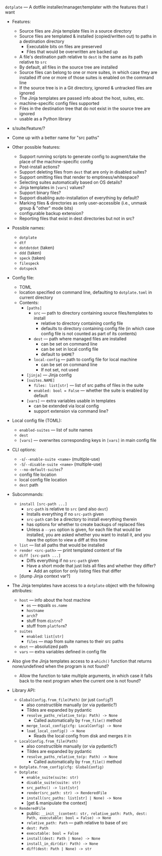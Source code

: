 `dotplate` — A dotfile installer/manager/templater with the features that I
want

- Features:
    - Source files are Jinja template files in a source directory
    - Source files are templated & installed (copied/written out) to paths in a
      destination directory
        - Executable bits on files are preserved
        - Files that would be overwritten are backed up
    - A file's destination path relative to `dest` is the same as its path
      relative to `src`
    - By default, all files in the source tree are installed
    - Source files can belong to one or more suites, in which case they are
      installed iff one or more of those suites is enabled on the command line
    - If the source tree is in a Git directory, ignored & untracked files are ignored
    - The Jinja templates are passed info about the host, suites, etc.
    - machine-specific config files supported
    - Files in the destination tree that do not exist in the source tree are
      ignored
    - usable as a Python library

- s/suite/feature/?

- Come up with a better name for "src paths"

- Other possible features:
    - Support running scripts to generate config to augment/take the place of
      the machine-specific config
    - Post-install actions?
    - Support deleting files from `dest` that are only in disabled suites?
    - Support omitting files that render to emptiness/whitespace?
    - Selecting suites automatically based on OS details?
    - Jinja templates in `[vars]` values?
    - Support binary files?
    - Support disabling auto-installation of everything by default?
    - Marking files & directories as only user-accessible (i.e., unmask group &
      "other" mode bits)
    - configurable backup extension?
    - Reporting files that exist in dest directories but not in src?

- Possible names:
    - `dotplate`
    - `dtf`
    - `dotdotdot` (taken)
    - `ddd` (taken)
    - `speck` (taken)
    - `filespeck`
    - `dotspeck`

- Config file:
    - TOML
    - location specified on command line, defaulting to `dotplate.toml` in
      current directory
    - Contents:
        - `[paths]`
            - `src` — path to directory containing source files/templates to
              install
                - relative to directory containing config file
                - defaults to directory containing config file (in which case
                  config file is not counted as part of its contents)
            - `dest` — path where managed files are installed
                - can be set on command line
                - can be set in local config file
                - default to `$HOME`?
            - `local-config` — path to config file for local machine
                - can be set on command line
                - If not set, not used
        - `[jinja]` — Jinja config
        - `[suites.NAME]`
            - `files: list[str]` — list of src paths of files in the suite
            - `enabled: bool = False` — whether the suite is enabled by default
        - `[vars]` — extra variables usable in templates
            - can be extended via local config
            - support extension via command line?

- Local config file (TOML):
    - `enabled-suites` — list of suite names
    - `dest`
    - `[vars]` — overwrites corresponding keys in `[vars]` in main config file

- CLI options:
    - `-s`/`--enable-suite <name>` (multiple-use)
    - `-S`/`--disable-suite <name>` (multiple-use)
    - `--no-default-suites`?
    - config file location
    - local config file location
    - `dest` path

- Subcommands:
    - `install [src-path ...]`
        - `src-path` is relative to `src` (and also `dest`)
        - Installs everything if no `src-path` given
        - `src-path` can be a directory to install everything therein
        - has options for whether to create backups of replaced files
        - Unless a `--yes` option is given, for each file that would be
          installed, you are asked whether you want to install it, and you have
          the option to view a diff at this time
    - `list` — list all paths that would be installed
    - `render <src-path>` — print templated content of file
    - `diff [src-path ...]`
        - Diffs everything if no `src-path` given
        - Have a short mode that just lists all files and whether they differ?
            - Add an option for only listing files that differ
    - [dump Jinja context var?]

- The Jinja templates have access to a `dotplate` object with the following
  attributes:
    - `host` — info about the host machine
        - `os` — equals `os.name`
        - `hostname`
        - `arch`?
        - stuff from `distro`?
        - stuff from `platform`?
    - `suites`
        - `enabled`: `list[str]`
        - `files` — map from suite names to their src paths
    - `dest` — absolutized path
    - `vars` — extra variables defined in config file

- Also give the Jinja templates access to a `which()` function that returns
  none/undefined when the program is not found?
    - Allow the function to take multiple arguments, in which case it falls
      back to the next program when the current one is not found?

- Library API:
    - `GlobalConfig.from_file(Path)` (or just `Config`?)
        - also constructible manually (or via pydantic?)
        - Tildes are expanded by pydantic
        - `resolve_paths_relative_to(p: Path) -> None`
            - Called automatically by `from_file()` method
        - `merge_local_config(cfg: LocalConfig) -> None`
        - `load_local_config() -> None`
            - Reads the local config from disk and merges it in
    - `LocalConfig.from_file(Path)`
        - also constructible manually (or via pydantic?)
        - Tildes are expanded by pydantic
        - `resolve_paths_relative_to(p: Path) -> None`
            - Called automatically by `from_file()` method
    - `Dotplate.from_config(cfg: GlobalConfig)`
    - `Dotplate`:
        - `enable_suite(suite: str)`
        - `disable_suite(suite: str)`
        - `src_paths() -> list[str]`
        - `render(src_path: str) -> RenderedFile`
        - `install(src_paths: list[str] | None) -> None`
        - [get & manipulate the context]
    - `RenderedFile`
        - public: `__init__(content: str, relative_path: Path, dest: Path, executable: bool = False) -> None`
        - `relative_path: Path` — path relative to base of src
        - `dest: Path`
        - `executable: bool = False`
        - `install(dest: Path | None) -> None`
        - `install_in_dir(dir: Path) -> None`
        - `diff(dest: Path | None) -> str`
